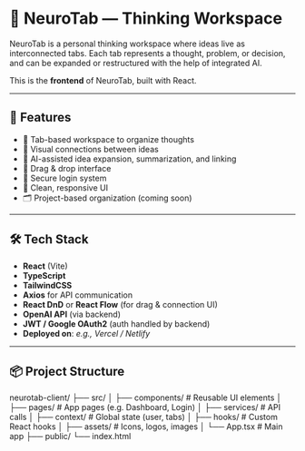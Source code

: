 # 🧠 NeuroTab — Thinking Workspace

NeuroTab is a personal thinking workspace where ideas live as interconnected tabs. Each tab represents a thought, problem, or decision, and can be expanded or restructured with the help of integrated AI.

This is the **frontend** of NeuroTab, built with React.

---

## 🚀 Features

- 🧩 Tab-based workspace to organize thoughts
- 🔗 Visual connections between ideas
- 🤖 AI-assisted idea expansion, summarization, and linking
- 🧭 Drag & drop interface
- 🔐 Secure login system
- 🌈 Clean, responsive UI
- 🗂️ Project-based organization (coming soon)

---

## 🛠️ Tech Stack

- **React** (Vite)
- **TypeScript**
- **TailwindCSS**
- **Axios** for API communication
- **React DnD** or **React Flow** (for drag & connection UI)
- **OpenAI API** (via backend)
- **JWT / Google OAuth2** (auth handled by backend)
- **Deployed on**: _e.g., Vercel / Netlify_

---

## 📦 Project Structure

neurotab-client/
├── src/
│ ├── components/ # Reusable UI elements
│ ├── pages/ # App pages (e.g. Dashboard, Login)
│ ├── services/ # API calls
│ ├── context/ # Global state (user, tabs)
│ ├── hooks/ # Custom React hooks
│ ├── assets/ # Icons, logos, images
│ └── App.tsx # Main app
├── public/
└── index.html
